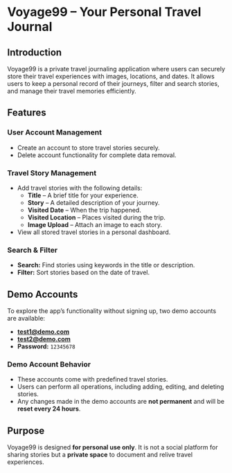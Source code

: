 # Voyage99 – Your Personal Travel Journal

## Introduction
Voyage99 is a private travel journaling application where users can securely store their travel experiences with images, locations, and dates. It allows users to keep a personal record of their journeys, filter and search stories, and manage their travel memories efficiently.

## Features

### User Account Management
- Create an account to store travel stories securely.
- Delete account functionality for complete data removal.

### Travel Story Management
- Add travel stories with the following details:
  - **Title** – A brief title for your experience.
  - **Story** – A detailed description of your journey.
  - **Visited Date** – When the trip happened.
  - **Visited Location** – Places visited during the trip.
  - **Image Upload** – Attach an image to each story.
- View all stored travel stories in a personal dashboard.

### Search & Filter
- **Search:** Find stories using keywords in the title or description.
- **Filter:** Sort stories based on the date of travel.

## Demo Accounts
To explore the app’s functionality without signing up, two demo accounts are available:

- **test1@demo.com**
- **test2@demo.com**
- **Password:** `12345678`

### Demo Account Behavior
- These accounts come with predefined travel stories.
- Users can perform all operations, including adding, editing, and deleting stories.
- Any changes made in the demo accounts are **not permanent** and will be **reset every 24 hours**.

## Purpose
Voyage99 is designed **for personal use only**. It is not a social platform for sharing stories but a **private space** to document and relive travel experiences.
